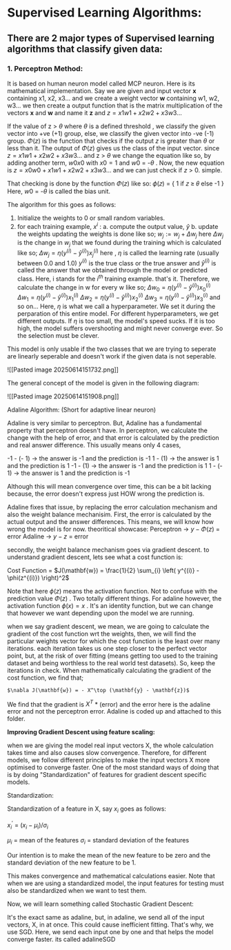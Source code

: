# Supervised Learning Algorithms:

## There are 2 major types of Supervised learning algorithms that classify given data:

### 1. Perceptron Method:

It is based on human neuron model called MCP neuron. Here is its mathematical implementation.
Say we are given and input vector **x** containing x1, x2, x3... and we create a weight vector **w** containing w1, w2, w3... we then create a output function that is the matrix multiplication of the vectors **x** and **w** and name it **z** and $z = x1w1 + x2w2 + x3w3...$

If the value of z > $\theta$ where $\theta$ is a defined threshold , we classify the given vector into +ve (+1) group, else,  we classify the given vector into -ve (-1) group. $\Phi(z)$ is the function that checks if the output $z$ is greater than $\theta$ or less than it. The output of $\Phi(z)$ gives us the class of the input vector.
since $z = x1w1 + x2w2 + x3w3...$ and z > $\theta$ we change the equation like so, by adding another term, $w0x0$ with $x0 = 1$ and $w0$ = -$\theta$ . Now, the new equation is  $z = x0w0 + x1w1 + x2w2 + x3w3...$ 
and we can just check if $z$ > 0. simple.

That checking is done by the function $\Phi(z)$ like so:
𝜙(𝑧) = { 1 if 𝑧 ≥ 𝜃 else -1 } 
Here, $w0$ = -$\theta$ is called the bias unit.

The algorithm for this goes as follows:
1. Initialize the weights to 0 or small random variables.
2. for each training example, $x^i$ :
      a. compute the output value, $\hat{y}$ 
      b. update the weights
updating the weights is done like so;
$w_j := w_j + \Delta w_j$
here $\Delta w_j$ is the change in $w_j$ that we found during the training which is calculated like so;
$\Delta w_j = \eta \left(y^{(i)} - \hat{y}^{(i)}\right) x_j^{(i)}$
here , $\eta$ is called the learning rate (usually between 0.0 and 1.0) $y^{(i)}$ is the true class or the true answer and $\hat y^{(i)}$ is called the answer that we obtained through the model or predicted class. Here, i stands for the $i^{th}$ training example. that's it. 
Therefore, we calculate the change in w for every w like so;
$\Delta w_0 = \eta \left(y^{(i)} - \hat{y}^{(i)}\right) x_0^{(i)}$
$\Delta w_1 = \eta \left(y^{(i)} - \hat{y}^{(i)}\right) x_1^{(i)}$
$\Delta w_2 = \eta \left(y^{(i)} - \hat{y}^{(i)}\right) x_2^{(i)}$
$\Delta w_3 = \eta \left(y^{(i)} - \hat{y}^{(i)}\right) x_3^{(i)}$
and so on...
Here, $\eta$ is what we call a hyperparameter. We set it during the perparation of this entire model. For different hyperparameters, we get different outputs. If $\eta$ is too small, the model's speed sucks. If it is too high, the model suffers overshooting and might never converge ever. So the selection must be clever.

This model is only usable if the two classes that we are trying to seperate are linearly seperable and doesn't work if the given data is not seperable.

![[Pasted image 20250614151732.png]]

The general concept of the model is given in the following diagram:

![[Pasted image 20250614151908.png]]

Adaline Algorithm: (Short for adaptive linear neuron)

Adaline is very similar to perceptron. But, Adaline has a fundamental property that perceptron doesn't have. In perceptron, we calculate the change with the help of error, and that error is calculated by the prediction and real answer difference. This usually means only 4 cases, 

-1 - (- 1)   -> the answer is -1 and the prediction is -1
 1 - (1)   -> the answer is 1 and the prediction is 1
-1 - (1)   -> the answer is -1 and the prediction is 1
 1 - (- 1)   -> the answer is 1 and the prediction is -1

Although this will mean convergence over time, this can be a bit lacking because, the error doesn't express just HOW wrong the prediction is. 

Adaline fixes that issue, by replacing the error calculation mechanism and also the weight balance mechanisim. First, the error is calculated by the actual output and the answer differences. This means, we will know how wrong the model is for now.
theoritical showcase:
Perceptron  -> $y - \Phi(z)$ = error
Adaline       -> $y - z$ = error 

secondly, the weight balance mechanism goes via gradient descent. to understand gradient descent, lets see what a cost function is:

Cost Function = $J(\mathbf{w}) = \frac{1}{2} \sum_{i} \left( y^{(i)} - \phi(z^{(i)}) \right)^2$ 

Note that here $\phi(z)$ means the activation function. Not to confuse with the prediction value $\Phi(z)$
. Two totally different things. For adaline however, the activation function $\phi(x) = x$
. It's an identity function, but we can change that however we want depending upon the model we are running.

when we say gradient descent, we mean, we are going to calculate the gradient of the cost function wrt the weights, then, we will find the particular weights vector for which the cost function is the least over many iterations. each iteration takes us one step closer to the perfect vector point, but, at the risk of over fitting (means getting too used to the training dataset and being worthless to the real world test datasets). So, keep the iterations in check. When mathematically calculating the gradient of the cost function,  we find that;

    $\nabla J(\mathbf{w}) = - X^\top (\mathbf{y} - \mathbf{z})$

We find that the gradient is $X^{T}$  * (error) and the error here is the adaline error and not the perceptron error. Adaline is coded up and attached to this folder.


**Improving Gradient Descent using feature scaling:**

when we are giving the model real input vectors X, the whole calculation takes time and also causes slow convergence. Therefore, for different models, we follow different principles to make the input vectors X more optimised to converge faster. One of the most standard ways of doing that is by doing "Standardization" of features for gradient descent specific models.


Standardization:

Standardization of a feature in X, say $x_i$ goes as follows:

$x^{'}_i$  = ($x_i - \mu_i$)/$\sigma_i$ 

$\mu_i$ = mean of the features
$\sigma_i$ = standard deviation of the features

Our intention is to make the mean of the new feature to be zero and the standard deviation of the new feature to be 1.

This makes convergence and mathematical calculations easier. Note that when we are using a standardized model, the input features for testing must also be standardized when we want to test them.

Now, we will learn something called Stochastic Gradient Descent:

It's the exact same as adaline, but, in adaline, we send all of the input vectors, X, in at once. This could cause inefficient fitting. That's why, we use SGD. Here, we send each input one by one and that helps the model converge faster. its called adalineSGD


